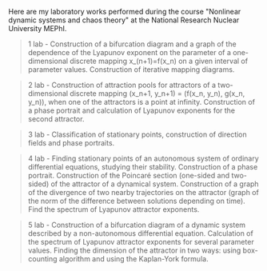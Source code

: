 Here are my laboratory works performed during the course "Nonlinear dynamic systems and chaos theory" at the National Research Nuclear University MEPhI.

> 1 lab - Construction of a bifurcation diagram and a graph of the dependence of the Lyapunov exponent on the parameter of a one-dimensional discrete mapping x_(n+1)=f(x_n) on a given interval of parameter values. Construction of iterative mapping diagrams.

> 2 lab - Construction of attraction pools for attractors of a two-dimensional discrete mapping (x_n+1, y_n+1) = (f(x_n, y_n), g(x_n, y_n)), when one of the attractors is a point at infinity. Construction of a phase portrait and calculation of Lyapunov exponents for the second attractor.

> 3 lab - Classification of stationary points, construction of direction fields and phase portraits.

> 4 lab - Finding stationary points of an autonomous system of ordinary differential equations, studying their stability. Construction of a phase portrait. Construction of the Poincaré section (one-sided and two-sided) of the attractor of a dynamical system. Construction of a graph of the divergence of two nearby trajectories on the attractor (graph of the norm of the difference between solutions depending on time). Find the spectrum of Lyapunov attractor exponents.

> 5 lab - Construction of a bifurcation diagram of a dynamic system described by a non-autonomous differential equation. Calculation of the spectrum of Lyapunov attractor exponents for several parameter values. Finding the dimension of the attractor in two ways: using box-counting algorithm and using the Kaplan-York formula.
